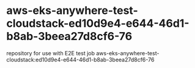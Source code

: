 # aws-eks-anywhere-test-cloudstack-ed10d9e4-e644-46d1-b8ab-3beea27d8cf6-76
repository for use with E2E test job aws-eks-anywhere-test-cloudstack:ed10d9e4-e644-46d1-b8ab-3beea27d8cf6-76
